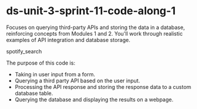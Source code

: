 # ds-unit-3-sprint-11-code-along-1

Focuses on querying third-party APIs and storing the data in a database, reinforcing concepts from Modules 1 and 2. You'll work through realistic examples of API integration and database storage.

spotify_search

The purpose of this code is:

- Taking in user input from a form.
- Querying a third party API based on the user input.
- Processing the API response and storing the response data to a custom database table.
- Querying the database and displaying the results on a webpage.